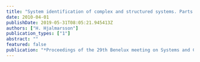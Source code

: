 ```yaml
---
title: "System identification of complex and structured systems. Parts I and II"
date: 2010-04-01
publishDate: 2019-05-31T08:05:21.945413Z
authors: ["H. Hjalmarsson"]
publication_types: ["1"]
abstract: ""
featured: false
publication: "*Proceedings of the 29th Benelux meeting on Systems and Control 2010*"
---
```


